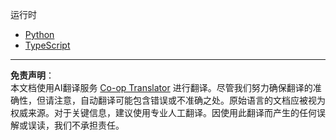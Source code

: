 <!--
CO_OP_TRANSLATOR_METADATA:
{
  "original_hash": "7b2e74021ff41e9ad5892ed5e07cd72f",
  "translation_date": "2025-10-06T16:00:04+00:00",
  "source_file": "03-GettingStarted/10-advanced/code/README.md",
  "language_code": "zh"
}
-->
运行时

- [Python](./python/README.md)
- [TypeScript](./typescript/README.md)

---

**免责声明**：  
本文档使用AI翻译服务 [Co-op Translator](https://github.com/Azure/co-op-translator) 进行翻译。尽管我们努力确保翻译的准确性，但请注意，自动翻译可能包含错误或不准确之处。原始语言的文档应被视为权威来源。对于关键信息，建议使用专业人工翻译。因使用此翻译而产生的任何误解或误读，我们不承担责任。